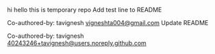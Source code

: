 hi hello this is temporary repo
Add test line to README

Co-authored-by: tavignesh <vigneshta004@gmail.com>
Update README

Co-authored-by: tavignesh <40243246+tavignesh@users.noreply.github.com>
